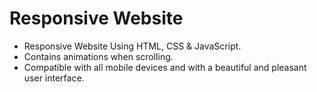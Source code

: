 # Responsive Website 
* Responsive Website Using HTML, CSS & JavaScript.
* Contains animations when scrolling.
* Compatible with all mobile devices and with a beautiful and pleasant user interface.
